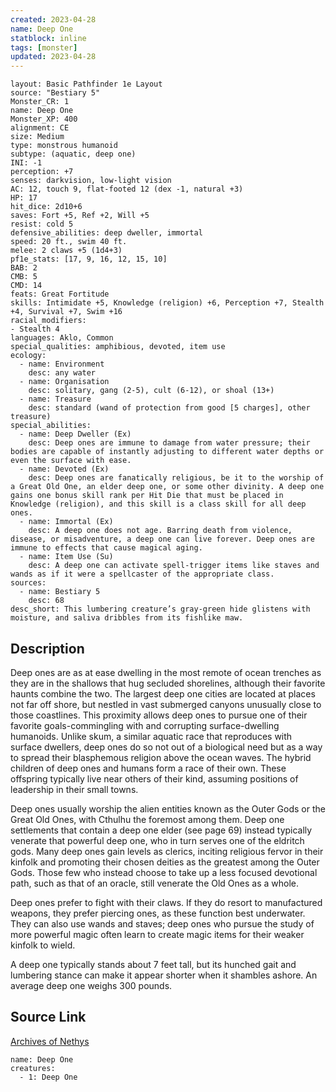 ```yaml
---
created: 2023-04-28
name: Deep One
statblock: inline
tags: [monster]
updated: 2023-04-28
---
```

```statblock
layout: Basic Pathfinder 1e Layout
source: "Bestiary 5"
Monster_CR: 1
name: Deep One
Monster_XP: 400
alignment: CE
size: Medium
type: monstrous humanoid
subtype: (aquatic, deep one)
INI: -1
perception: +7
senses: darkvision, low-light vision
AC: 12, touch 9, flat-footed 12 (dex -1, natural +3)
HP: 17
hit_dice: 2d10+6
saves: Fort +5, Ref +2, Will +5
resist: cold 5
defensive_abilities: deep dweller, immortal
speed: 20 ft., swim 40 ft.
melee: 2 claws +5 (1d4+3)
pf1e_stats: [17, 9, 16, 12, 15, 10]
BAB: 2
CMB: 5
CMD: 14
feats: Great Fortitude
skills: Intimidate +5, Knowledge (religion) +6, Perception +7, Stealth +4, Survival +7, Swim +16
racial_modifiers:
- Stealth 4
languages: Aklo, Common
special_qualities: amphibious, devoted, item use
ecology:
  - name: Environment
    desc: any water
  - name: Organisation
    desc: solitary, gang (2-5), cult (6-12), or shoal (13+)
  - name: Treasure
    desc: standard (wand of protection from good [5 charges], other treasure)
special_abilities:
  - name: Deep Dweller (Ex)
    desc: Deep ones are immune to damage from water pressure; their bodies are capable of instantly adjusting to different water depths or even the surface with ease.
  - name: Devoted (Ex)
    desc: Deep ones are fanatically religious, be it to the worship of a Great Old One, an elder deep one, or some other divinity. A deep one gains one bonus skill rank per Hit Die that must be placed in Knowledge (religion), and this skill is a class skill for all deep ones.
  - name: Immortal (Ex)
    desc: A deep one does not age. Barring death from violence, disease, or misadventure, a deep one can live forever. Deep ones are immune to effects that cause magical aging.
  - name: Item Use (Su)
    desc: A deep one can activate spell-trigger items like staves and wands as if it were a spellcaster of the appropriate class.
sources:
  - name: Bestiary 5
    desc: 68
desc_short: This lumbering creature’s gray-green hide glistens with moisture, and saliva dribbles from its fishlike maw.
```
## Description
Deep ones are as at ease dwelling in the most remote of ocean trenches as they are in the shallows that hug secluded shorelines, although their favorite haunts combine the two. The largest deep one cities are located at places not far off shore, but nestled in vast submerged canyons unusually close to those coastlines. This proximity allows deep ones to pursue one of their favorite goals-commingling with and corrupting surface-dwelling humanoids. Unlike skum, a similar aquatic race that reproduces with surface dwellers, deep ones do so not out of a biological need but as a way to spread their blasphemous religion above the ocean waves. The hybrid children of deep ones and humans form a race of their own. These offspring typically live near others of their kind, assuming positions of leadership in their small towns.

Deep ones usually worship the alien entities known as the Outer Gods or the Great Old Ones, with Cthulhu the foremost among them. Deep one settlements that contain a deep one elder (see page 69) instead typically venerate that powerful deep one, who in turn serves one of the eldritch gods. Many deep ones gain levels as clerics, inciting religious fervor in their kinfolk and promoting their chosen deities as the greatest among the Outer Gods. Those few who instead choose to take up a less focused devotional path, such as that of an oracle, still venerate the Old Ones as a whole.

Deep ones prefer to fight with their claws. If they do resort to manufactured weapons, they prefer piercing ones, as these function best underwater. They can also use wands and staves; deep ones who pursue the study of more powerful magic often learn to create magic items for their weaker kinfolk to wield.

A deep one typically stands about 7 feet tall, but its hunched gait and lumbering stance can make it appear shorter when it shambles ashore. An average deep one weighs 300 pounds.
## Source Link
[Archives of Nethys](https://aonprd.com/MonsterDisplay.aspx?ItemName=Deep%20One)
```encounter-table
name: Deep One
creatures:
  - 1: Deep One
```
